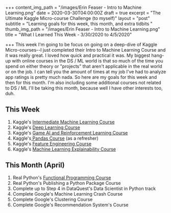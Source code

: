 +++
content_img_path = "/images/Erin Feaser - Intro to Machine Learning.png"
date = 2020-03-30T04:00:00Z
draft = true
excerpt = "The Ultimate Kaggle Micro-course Challenge (to myself)"
layout = "post"
subtitle = "Learning goals for this week, this month, and extra tidbits "
thumb_img_path = "/images/Erin Feaser - Intro to Machine Learning.png"
title = "What I Learned This Week - 3/30/2020 to 4/5/2020"

+++
This week I'm going to be focus on going on a deep-dive of Kaggle Micro-courses--I just completed their Intro to Machine Learning Course and it was really great. I loved how quick and practical it was. My biggest hang-up with online courses in the DS / ML world is that so much of the time you spend on either theory or "projects" that aren't applicable in the real world or on the job. I can tell you the amount of times at my job I've had to analyze app ratings is pretty much nada. So here are my goals for this week and then for this month. I'm also including some additional courses not related to DS / ML I'll be taking this month, because well I have other interests too, duh.

## This Week

1. Kaggle's [Intermediate Machine Learning Course](https://www.kaggle.com/learn/intermediate-machine-learning)
2. Kaggle's [Deep Learning Course](https://www.kaggle.com/learn/deep-learning)
3. Kaggle's [Game AI and Reinforcement Learning Course](https://www.kaggle.com/learn/intro-to-game-ai-and-reinforcement-learning)
4. Kaggle's[ Pandas Course](https://www.kaggle.com/learn/pandas) (as a refresher)
5. Kaggle's [Feature Engineering Course](https://www.kaggle.com/learn/feature-engineering)
6. Kaggle's [Machine Learning Explainability Course](https://www.kaggle.com/learn/machine-learning-explainability)

## This Month (April)

1. Real Python's [Functional Programming Course](https://realpython.com/courses/functional-programming-python/)
2. Real Python's Publishing a Python Package Course
3. Complete up to Step 4 in DataQuest's Data Scientist in Python track
4. Complete Google's Machine Learning Crash Course
5. Complete Google's Clustering Course
6. Complete Google's Recommendation System's Course